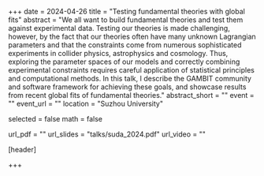 +++
date = 2024-04-26
title = "Testing fundamental theories with global fits"
abstract = "We all want to build fundamental theories and test them against experimental data. Testing our theories is made challenging, however, by the fact that our theories often have many unknown Lagrangian parameters and that the constraints come from numerous sophisticated experiments in collider physics, astrophysics and cosmology. Thus, exploring the parameter spaces of our models and correctly combining experimental constraints requires careful application of statistical principles and computational methods. In this talk, I describe the GAMBIT community and software framework for achieving these goals, and showcase results from recent global fits of fundamental theories."
abstract_short = ""
event = ""
event_url = ""
location = "Suzhou University"

selected = false
math = false

url_pdf = ""
url_slides = "talks/suda_2024.pdf"
url_video = ""

[header]

+++
